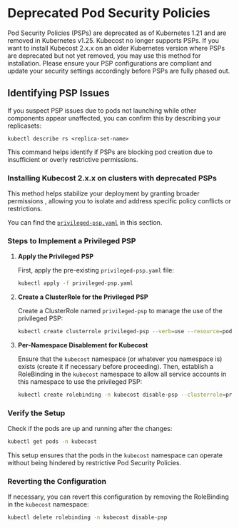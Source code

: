 # Deprecated Pod Security Policies

Pod Security Policies (PSPs) are deprecated as of Kubernetes 1.21 and are removed in Kubernetes v1.25. Kubecost no longer supports PSPs. If you want to install Kubecost 2.x.x on an older Kubernetes version where PSPs are deprecated but not yet removed, you may use this method for installation. Please ensure your PSP configurations are compliant and update your security settings accordingly before PSPs are fully phased out.

## Identifying PSP Issues
If you suspect PSP issues due to pods not launching while other components appear unaffected, you can confirm this by describing your replicasets:
```shell
kubectl describe rs <replica-set-name>
```
This command helps identify if PSPs are blocking pod creation due to insufficient or overly restrictive permissions.

### Installing Kubecost 2.x.x on clusters with deprecated PSPs

This method helps stabilize your deployment by granting broader permissions , allowing you to isolate and address specific policy conflicts or restrictions.

You can find the [`privileged-psp.yaml`](privileged-psp.yaml) in this section.

### Steps to Implement a Privileged PSP

1. **Apply the Privileged PSP**
   
   First, apply the pre-existing `privileged-psp.yaml` file:
   ```sh
   kubectl apply -f privileged-psp.yaml
   ```

2. **Create a ClusterRole for the Privileged PSP**

   Create a ClusterRole named `privileged-psp` to manage the use of the privileged PSP:
   ```sh
   kubectl create clusterrole privileged-psp --verb=use --resource=podsecuritypolicies --resource-name=privileged
   ```

3. **Per-Namespace Disablement for Kubecost**

   Ensure that the `kubecost` namespace (or whatever you namespace is) exists (create it if necessary before proceeding). Then, establish a RoleBinding in the `kubecost` namespace to allow all service accounts in this namespace to use the privileged PSP:
   ```sh
   kubectl create rolebinding -n kubecost disable-psp --clusterrole=privileged-psp --group=system:serviceaccounts:kubecost
   ```

### Verify the Setup

Check if the pods are up and running after the changes:
```sh
kubectl get pods -n kubecost
```

This setup ensures that the pods in the `kubecost` namespace can operate without being hindered by restrictive Pod Security Policies.

### Reverting the Configuration

If necessary, you can revert this configuration by removing the RoleBinding in the `kubecost` namespace:
```sh
kubectl delete rolebinding -n kubecost disable-psp
```

